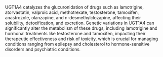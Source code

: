 UGT1A4 catalyzes the glucuronidation of drugs such as lamotrigine, atorvastatin, valproic acid, methotrexate, testosterone, tamoxifen, anastrozole, olanzapine, and n-desmethylclozapine, affecting their solubility, detoxification, and excretion. Genetic variations in UGT1A4 can significantly alter the metabolism of these drugs, including lamotrigine and hormonal treatments like testosterone and tamoxifen, impacting their therapeutic effectiveness and risk of toxicity, which is crucial for managing conditions ranging from epilepsy and cholesterol to hormone-sensitive disorders and psychiatric conditions.